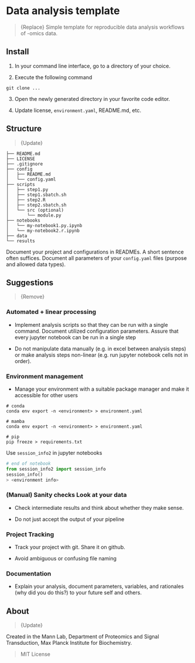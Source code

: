 # Data analysis template

> {Replace} Simple template for reproducible data analysis workflows of -omics data.


## Install

1. In your command line interface, go to a directory of your choice.

2. Execute the following command

```shell
git clone ...
```

3. Open the newly generated directory in your favorite code editor.

4. Update license, `environment.yaml`, README.md, etc.


## Structure

> {Update}

```shell
├── README.md
├── LICENSE
├── .gitignore
├── config
│   ├── README.md
│   └── config.yaml
├── scripts
│   ├── step1.py
│   ├── step1.sbatch.sh 
│   ├── step2.R
│   ├── step2.sbatch.sh
│   └── src (optional)
│       └── module.py
├── notebooks
│   └── my-notebook1.py.ipynb
│   └── my-notebook2.r.ipynb
├── data
└── results
```

Document your project and configurations in READMEs. A short sentence often suffices. Document all parameters of your `config.yaml` files (purpose and allowed data types). 


## Suggestions
> {Remove}

### Automated + linear processing

- Implement analysis scripts so that they can be run with a single command. Document utilized configuration parameters. Assure that every jupyter  notebook can be run in a single step

- Do not manipulate data manually (e.g. in excel between analysis steps) or make analysis steps non-linear (e.g. run jupyter notebook cells not in order). 

### Environment management 

- Manage your environment with a suitable package manager and make it accessible for other users 

```shell
# conda 
conda env export -n <environment> > environment.yaml

# mamba 
conda env export -n <environment> > environment.yaml

# pip 
pip freeze > requirements.txt 
```

Use `session_info2` in jupyter notebooks
```python
# end of notebook
from session_info2 import session_info
session_info()
> <environment info>
```

### (Manual) Sanity checks Look at your data

- Check intermediate results and think about whether they make sense.

- Do not just accept the output of your pipeline

### Project Tracking

- Track your project with git. Share it on github.

- Avoid ambiguous or confusing file naming 

### Documentation

- Explain your analysis, document parameters, variables, and rationales (why did you do this?) to your future self and others.



## About
> {Update}

Created in the Mann Lab, Department of Proteomics and Signal Transduction, Max Planck Institute for Biochemistry.

> MIT License
